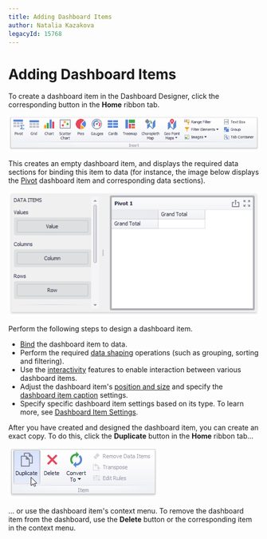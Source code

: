 ```yaml
---
title: Adding Dashboard Items
author: Natalia Kazakova
legacyId: 15768
---
```

# Adding Dashboard Items
To create a dashboard item in the Dashboard Designer, click the corresponding button in the **Home** ribbon tab.

![Ribbon_InsertGroup](../../images/img18512.png)

This creates an empty dashboard item, and displays the required data sections for binding this item to data (for instance, the image below displays the [Pivot](dashboard-item-settings/pivot.md) dashboard item and corresponding data sections).

![EUDocs_CreatingDashboardItems_NewPivot](../../images/img21201.png)

Perform the following steps to design a dashboard item.
* [Bind](bind-dashboard-items-to-data/bind-dashboard-items-to-data.md) the dashboard item to data.
* Perform the required [data shaping](data-shaping.md) operations (such as grouping, sorting and filtering).
* Use the [interactivity](interactivity.md) features to enable interaction between various dashboard items.
* Adjust the dashboard item's [position and size](dashboard-layout/dashboard-items-layout.md) and specify the [dashboard item caption](dashboard-layout/dashboard-item-caption.md) settings.
* Specify specific dashboard item settings based on its type. To learn more, see [Dashboard Item Settings](dashboard-item-settings.md).

After you have created and designed the dashboard item, you can create an exact copy. To do this, click the **Duplicate** button in the **Home** ribbon tab...

![Ribbon_DuplicateDashboardItem](../../images/img23150.png)

... or use the dashboard item's context menu. To remove the dashboard item from the dashboard, use the **Delete** button or the corresponding item in the context menu.